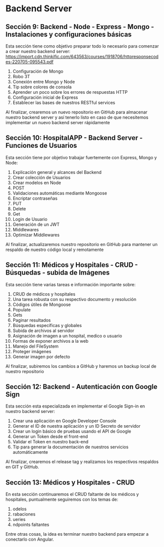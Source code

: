 # Backend Server

## Sección 9: Backend - Node - Express - Mongo - Instalaciones y configuraciones básicas

Esta sección tiene como objetivo preparar todo lo necesario para comenzar a crear nuestro backend server:
https://import.cdn.thinkific.com/643563/courses/1918706/httpresponsecodes-220705-095543.pdf

1. Configuración de Mongo
1. Robo 3T
1. Conexión entre Mongo y Node
1. Tip sobre colores de consola
1. Aprender un poco sobre los errores de respuestas HTTP
1. Configuración inicial de Express
1. Establecer las bases de nuestros RESTful services

Al finalizar, crearemos un nuevo repositorio en GitHub para almacenar nuestro backend server y así tenerlo listo en caso de que necesitemos implementar un nuevo backend server rápidamente

## Sección 10: HospitalAPP - Backend Server - Funciones de Usuarios 

Esta sección tiene por objetivo trabajar fuertemente con Express, Mongo y Node:

1. Explicación general y alcances del Backend
1. Crear colección de Usuarios
1. Crear modelos en Node
1. POST
1. Validaciones automáticas mediante Mongoose
1. Encriptar contraseñas
1. PUT
1. Delete
1. Get
1. Login de Usuario
1. Generación de un JWT
1. Middlewares
1. Optimizar Middlewares

Al finalizar, actualizaremos nuestro repositorio en GitHub para mantener un respaldo de nuestro código local y remotamente

## Sección 11: Médicos y Hospitales - CRUD - Búsquedas - subida de Imágenes

Esta sección tiene varias tareas e información importante sobre:

1. CRUD de médicos y hospitales
1. Una tarea robusta con su respectivo documento y resolución
1. Códigos útiles de Mongoose
1. Populate
1. Gets
1. Paginar resultados
1. Búsquedas específicas y globales
1. Subida de archivos al servidor
1. Asignación de imagen a un hospital, medico o usuario
1. Formas de exponer archivos a la web
1. Manejo del FileSystem
1. Proteger imágenes
1. Generar imagen por defecto

Al finalizar, subiremos los cambios a GitHub y haremos un backup local de nuestro repositorio

## Sección 12: Backend - Autenticación con Google Sign

Esta sección esta especializada en implementar el Google Sign-in en nuestro backend server:

1. Crear una aplicación en Google Developer Console
1. Generar el ID de nuestra aplicación y un ID Secreto de servidor
1. Crear un login básico de pruebas usando el API de Google
1. Generar un Token desde el front-end
1. Validar el Token en nuestro back-end
1. Tip para generar la documentación de nuestros servicios automáticamente

Al finalizar, crearemos el release tag y realizamos los respectivos respaldos en GIT y GitHub.

## Sección 13: Médicos y Hospitales - CRUD

En esta sección continuaremos el CRUD faltante de los médicos y hospitales, puntualmente seguiremos con los temas de:

1. odelos
1. rabaciones
1. ueries
1. ndpoints faltantes

Entre otras cosas, la idea es terminar nuestro backend para empezar a conectarlo con Angular.
